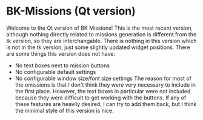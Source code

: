 # BK-Missions (Qt version)
Welcome to the Qt version of BK Missions! This is the most recent version, although nothing directly related to missions generation is different from the tk version, so they are interchangable. There is nothing in this version which is not in the tk version, just some slightly updated widget positions. There are some things this version does not have:
- No text boxes next to mission buttons
- No configurable default settings
- No configurable window size/font size settings
The reason for most of the omissions is that I don't think they were very necessary to include in the first place. However, the text boxes in particular were not included because they were difficult to get working with the buttons. If any of these features are heavily desired, I can try to add them back, but I think the minimal style of this version is nice.